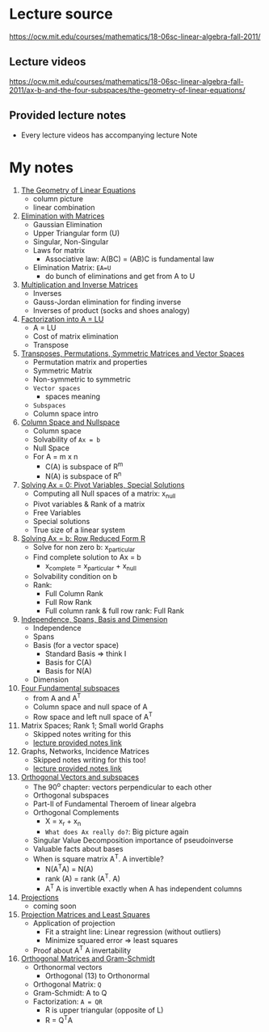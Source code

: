 # Lecture source

https://ocw.mit.edu/courses/mathematics/18-06sc-linear-algebra-fall-2011/

## Lecture videos

https://ocw.mit.edu/courses/mathematics/18-06sc-linear-algebra-fall-2011/ax-b-and-the-four-subspaces/the-geometry-of-linear-equations/

## Provided lecture notes

- Every lecture videos has accompanying lecture Note

# My notes

1. [The Geometry of Linear Equations](1/README.md)
   - column picture
   - linear combination
2. [Elimination with Matrices](2/README.md)
   - Gaussian Elimination
   - Upper Triangular form (U)
   - Singular, Non-Singular
   - Laws for matrix
     - Associative law: A(BC) = (AB)C is fundamental law
   - Elimination Matrix: `EA=U`
     - do bunch of eliminations and get from A to U
3. [Multiplication and Inverse Matrices](3/README.md)
   - Inverses
   - Gauss-Jordan elimination for finding inverse
   - Inverses of product (socks and shoes analogy)
4. [Factorization into A = LU](4/README.md)
   - A = LU
   - Cost of matrix elimination
   - Transpose
5. [Transposes, Permutations, Symmetric Matrices and Vector Spaces](5/README.md)
   - Permutation matrix and properties
   - Symmetric Matrix
   - Non-symmetric to symmetric
   - `Vector spaces`
     - spaces meaning
   - `Subspaces`
   - Column space intro
6. [Column Space and Nullspace](6/README.md)
   - Column space
   - Solvability of `Ax = b`
   - Null Space
   - For A = m x n
     - C(A) is subspace of R<sup>m</sup>
     - N(A) is subspace of R<sup>n</sup>
7. [Solving Ax = 0: Pivot Variables, Special Solutions](7/README.md)
   - Computing all Null spaces of a matrix: x<sub>null</sub>
   - Pivot variables & Rank of a matrix
   - Free Variables
   - Special solutions
   - True size of a linear system
8. [Solving Ax = b: Row Reduced Form R](8/README.md)
   - Solve for non zero b: x<sub>particular</sub>
   - Find complete solution to Ax = b
     - x<sub>complete</sub> = x<sub>particular</sub> + x<sub>null</sub>
   - Solvability condition on b
   - Rank:
     - Full Column Rank
     - Full Row Rank
     - Full column rank & full row rank: Full Rank
9. [Independence, Spans, Basis and Dimension](9/README.md)
   - Independence
   - Spans
   - Basis (for a vector space)
     - Standard Basis => think I
     - Basis for C(A)
     - Basis for N(A)
   - Dimension
10. [Four Fundamental subspaces](10/README.md)
    - from A and A<sup>T</sup>
    - Column space and null space of A
    - Row space and left null space of A<sup>T</sup>
11. Matrix Spaces; Rank 1; Small world Graphs
    - Skipped notes writing for this
    - [lecture provided notes link](https://ocw.mit.edu/courses/mathematics/18-06sc-linear-algebra-fall-2011/ax-b-and-the-four-subspaces/matrix-spaces-rank-1-small-world-graphs/MIT18_06SCF11_Ses1.11sum.pdf)
12. Graphs, Networks, Incidence Matrices
    - Skipped notes writing for this too!
    - [lecture provided notes link](https://ocw.mit.edu/courses/mathematics/18-06sc-linear-algebra-fall-2011/ax-b-and-the-four-subspaces/graphs-networks-incidence-matrices/MIT18_06SCF11_Ses1.12sum.pdf)
13. [Orthogonal Vectors and subspaces](13/README.md)
    - The 90<sup>o</sup> chapter: vectors perpendicular to each other
    - Orthogonal subspaces
    - Part-II of Fundamental Theroem of linear algebra
    - Orthogonal Complements
      - X = x<sub>r</sub> + x<sub>n</sub>
      - `What does Ax really do?`: Big picture again
    - Singular Value Decomposition importance of pseudoinverse
    - Valuable facts about bases
    - When is square matrix A<sup>T</sup>. A invertible?
      - N(A<sup>T</sup>A) = N(A)
      - rank (A) = rank (A<sup>T</sup>. A)
      - A<sup>T</sup> A is invertible exactly when A has independent columns
14. [Projections](14/README.md)
    - coming soon
15. [Projection Matrices and Least Squares](15/README.md)
    - Application of projection
      - Fit a straight line: Linear regression (without outliers)
      - Minimize squared error => least squares
    - Proof about A<sup>T</sup> A invertability
16. [Orthogonal Matrices and Gram-Schmidt](16/README.md)
    - Orthonormal vectors
      - Orthogonal (13) to Orthonormal
    - Orthogonal Matrix: `Q`
    - Gram-Schmidt: A to Q
    - Factorization: `A = QR`
      - R is upper triangular (opposite of L)
      - R = Q<sup>T</sup>A
